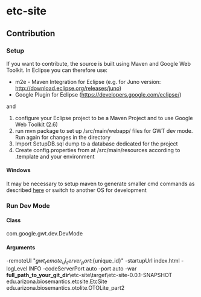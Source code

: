 etc-site
============

Contribution
----------

### Setup
If you want to contribute, the source is built using Maven and Google Web Toolkit.
In Eclipse you can therefore use:
* m2e - Maven Integration for Eclipse (e.g. for Juno version: http://download.eclipse.org/releases/juno)
* Google Plugin for Eclipse (https://developers.google.com/eclipse/)

and 

1. configure your Eclipse project to be a Maven Project and to use Google Web Toolkit (2.6)
2. run mvn package to set up /src/main/webapp/ files for GWT dev mode. Run again for changes in the directory
3. Import SetupDB.sql dump to a database dedicated for the project
6. Create config.properties from at /src/main/resources according to .template and your environment

#### Windows
It may be necessary to setup maven to generate smaller cmd commands as described [here](http://stackoverflow.com/questions/8181098/the-command-line-is-too-long-in-java-project-with-maven)
or switch to another OS for development

### Run Dev Mode

#### Class
com.google.gwt.dev.DevMode

#### Arguments
-remoteUI "${gwt_remote_ui_server_port}:${unique_id}" -startupUrl index.html -logLevel INFO -codeServerPort auto -port auto -war **full_path_to_your_git_dir**\etc-site\target\etc-site-0.0.1-SNAPSHOT edu.arizona.biosemantics.etcsite.EtcSite edu.arizona.biosemantics.otolite.OTOLite_part2

